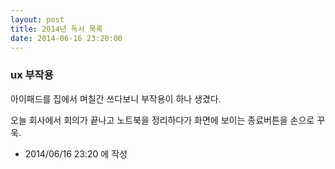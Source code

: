 ```yaml
---
layout: post
title: 2014년 독서 목록
date: 2014-06-16 23:20:00
---
```


### ux 부작용

아이패드를 집에서 며칠간 쓰다보니 부작용이 하나 생겼다.

오늘 회사에서 회의가 끝나고 노트북을 정리하다가 화면에 보이는 종료버튼을 손으로 꾸욱.




- 2014/06/16 23:20 에 작성